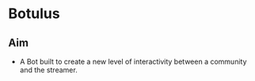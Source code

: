 # Botulus

## Aim

- A Bot built to create a new level of interactivity between a community and the streamer.

